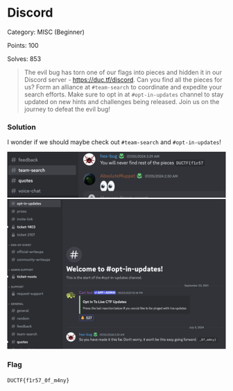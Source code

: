 # Discord
Category: MISC (Beginner)

Points: 100

Solves: 853

>The evil bug has torn one of our flags into pieces and hidden it in our Discord server - https://duc.tf/discord. Can you find all the pieces for us? Form an alliance at `#team-search` to coordinate and expedite your search efforts. Make sure to opt in at `#opt-in-updates` channel to stay updated on new hints and challenges being released. Join us on the journey to defeat the evil bug!

### Solution

I wonder if we should maybe check out `#team-search` and `#opt-in-updates`!

![Team Search](/images/DiscordTeamSearch.png)
![Opt In Updates](/images/DiscordOptIn.png)

### Flag

```DUCTF{f1r57_0f_m4ny}```